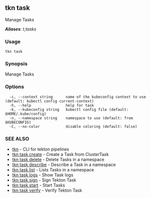 ## tkn task

Manage Tasks

***Aliases**: t,tasks*

### Usage

```
tkn task
```

### Synopsis

Manage Tasks

### Options

```
  -c, --context string      name of the kubeconfig context to use (default: kubectl config current-context)
  -h, --help                help for task
  -k, --kubeconfig string   kubectl config file (default: $HOME/.kube/config)
  -n, --namespace string    namespace to use (default: from $KUBECONFIG)
  -C, --no-color            disable coloring (default: false)
```

### SEE ALSO

* [tkn](tkn.md)	 - CLI for tekton pipelines
* [tkn task create](tkn_task_create.md)	 - Create a Task from ClusterTask
* [tkn task delete](tkn_task_delete.md)	 - Delete Tasks in a namespace
* [tkn task describe](tkn_task_describe.md)	 - Describe a Task in a namespace
* [tkn task list](tkn_task_list.md)	 - Lists Tasks in a namespace
* [tkn task logs](tkn_task_logs.md)	 - Show Task logs
* [tkn task sign](tkn_task_sign.md)	 - Sign Tekton Task
* [tkn task start](tkn_task_start.md)	 - Start Tasks
* [tkn task verify](tkn_task_verify.md)	 - Verify Tekton Task

